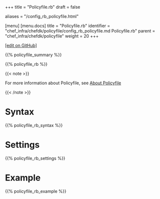 +++
title = "Policyfile.rb"
draft = false

aliases = "/config_rb_policyfile.html"

[menu]
  [menu.docs]
    title = "Policyfile.rb"
    identifier = "chef_infra/chefdk/policyfile/config_rb_policyfile.md Policyfile.rb"
    parent = "chef_infra/chefdk/policyfile"
    weight = 20
+++    

[\[edit on GitHub\]](https://github.com/chef/chef-web-docs/blob/master/content/config_rb_policyfile.md)

{{% policyfile_summary %}}

{{% policyfile_rb %}}

{{< note >}}

For more information about Policyfile, see [About
Policyfile](/policyfile/)

{{< /note >}}

Syntax
======

{{% policyfile_rb_syntax %}}

Settings
========

{{% policyfile_rb_settings %}}

Example
=======

{{% policyfile_rb_example %}}
